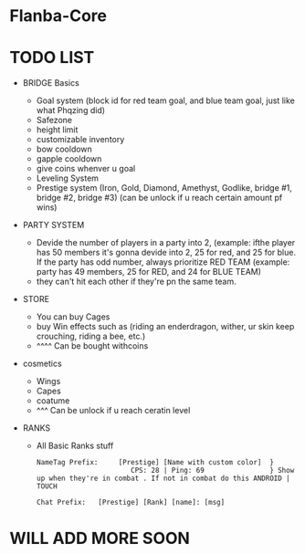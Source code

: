 # Flanba-Core


# TODO LIST

* BRIDGE Basics

  - Goal system (block id for red team goal, and blue team goal, just like what Phqzing did)
  - Safezone
  - height limit
  - customizable inventory 
  - bow cooldown
  - gapple cooldown
  - give  coins whenver u goal
  - Leveling System
  - Prestige system (Iron, Gold, Diamond, Amethyst, Godlike, bridge #1, bridge #2, bridge #3)    (can be unlock if u reach certain amount pf wins)

* PARTY SYSTEM

  - Devide the number of players in a party into 2, (example: ifthe player has 50 members it's gonna devide into 2, 25 for red, and 25 for blue.   If the party has odd number, always prioritize RED TEAM (example: party has 49 members, 25 for RED, and 24 for BLUE TEAM)
  - they can't hit each other if they're pn the same team.
  
* STORE

  - You can buy Cages
  - buy Win effects such as (riding an enderdragon, wither, ur skin keep crouching, riding a bee, etc.)
  - ^^^^ Can be bought withcoins
  
  
* cosmetics

  - Wings
  - Capes
  - coatume
  - ^^^ Can be unlock if u reach ceratin level

* RANKS

  - All Basic Ranks stuff 


        NameTag Prefix:     [Prestige] [Name with custom color]  }
                               CPS: 28 | Ping: 69                } Show up when they're in combat . If not in combat do this ANDROID | TOUCH
        
        Chat Prefix:   [Prestige] [Rank] [name]: [msg]
# WILL ADD MORE SOON
